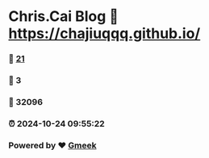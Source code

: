 # Chris.Cai Blog :link: https://chajiuqqq.github.io/ 
### :page_facing_up: [21](https://chajiuqqq.github.io//tag.html) 
### :speech_balloon: 3 
### :hibiscus: 32096 
### :alarm_clock: 2024-10-24 09:55:22 
### Powered by :heart: [Gmeek](https://github.com/Meekdai/Gmeek)
